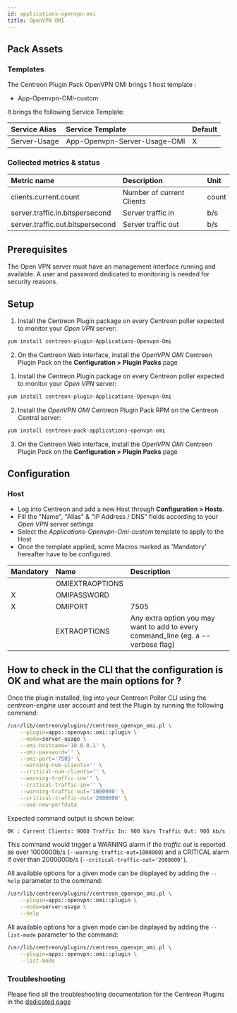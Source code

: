```yaml
---
id: applications-openvpn-omi
title: OpenVPN OMI
---
```


## Pack Assets

### Templates

The Centreon Plugin Pack OpenVPN OMI brings 1 host template :
* App-Openvpn-OMI-custom

It brings the following Service Template:

| Service Alias | Service Template             | Default |
|:--------------|:-----------------------------|:--------|
| Server-Usage  | App-Openvpn-Server-Usage-OMI | X       |

### Collected metrics & status

<!--DOCUSAURUS_CODE_TABS-->

<!--Server-Usage-->

| Metric name                      | Description               | Unit  |
|:---------------------------------|:--------------------------|:------|
| clients.current.count            | Number of current Clients | count |
| server.traffic.in.bitspersecond  | Server traffic in         | b/s   |
| server.traffic.out.bitspersecond | Server traffic out        | b/s   |

<!--END_DOCUSAURUS_CODE_TABS-->

## Prerequisites

The Open VPN server must have an management interface running and available. 
A user and password dedicated to monitoring is needed for security reasons.

## Setup

<!--DOCUSAURUS_CODE_TABS-->

<!--Online IMP Licence & IT-100 Editions-->

1. Install the Centreon Plugin package on every Centreon poller expected to monitor your *Open VPN* server:

```bash
yum install centreon-plugin-Applications-Openvpn-Omi
```

2. On the Centreon Web interface, install the *OpenVPN OMI* Centreon Plugin Pack on the **Configuration > Plugin Packs** page

<!--Offline IMP License-->

1. Install the Centreon Plugin package on every Centreon poller expected to monitor your *Open VPN* server:

```bash
yum install centreon-plugin-Applications-Openvpn-Omi
```

2. Install the *OpenVPN OMI* Centreon Plugin Pack RPM on the Centreon Central server:

 ```bash
yum install centreon-pack-applications-openvpn-omi
```

3. On the Centreon Web interface, install the *OpenVPN OMI* Centreon Plugin Pack on the **Configuration > Plugin Packs** page

<!--END_DOCUSAURUS_CODE_TABS-->

## Configuration

### Host

* Log into Centreon and add a new Host through **Configuration > Hosts**.
* Fill the "Name", "Alias" & "IP Address / DNS" fields according to your *Open VPN* server settings
* Select the *Applications-Openvpn-Omi-custom* template to apply to the Host
* Once the template applied, some Macros marked as 'Mandatory' hereafter have to be configured.

| Mandatory | Name            | Description                                                                        |
|:----------|:----------------|:-----------------------------------------------------------------------------------|
|           | OMIEXTRAOPTIONS |                                                                                    |
| X         | OMIPASSWORD     |                                                                                    |
| X         | OMIPORT         | 7505                                                                               |
|           | EXTRAOPTIONS    | Any extra option you may want to add to every command\_line (eg. a --verbose flag) |

## How to check in the CLI that the configuration is OK and what are the main options for ? 

Once the plugin installed, log into your Centreon Poller CLI using the 
*centreon-engine* user account and test the Plugin by running the following 
command:

```bash
/usr/lib/centreon/plugins//centreon_openvpn_omi.pl \
    --plugin=apps::openvpn::omi::plugin \
    --mode=server-usage \
    --omi-hostname='10.0.0.1' \
    --omi-password='' \
    --omi-port='7505' \
    --warning-num-clients='' \
    --critical-num-clients='' \
    --warning-traffic-in='' \
    --critical-traffic-in='' \
    --warning-traffic-out='1000000' \
    --critical-traffic-out='2000000' \
    --use-new-perfdata 
```

Expected command output is shown below:

```bash
OK : Current Clients: 9000 Traffic In: 900 kb/s Traffic Out: 900 kb/s | 'clients.current.count'=9000;;;0; 'server.traffic.in.bitspersecond'=900000b/s;;;0; 'server.traffic.out.bitspersecond'=900000b/s;1000000;2000000;0; 
```

This command would trigger a WARNING alarm if *the traffic out* is reported as
over  1000000b/s (`--warning-traffic-out=1000000`) and a CRITICAL alarm if over
than 2000000b/s (`--critical-traffic-out='2000000'`).

All available options for a given mode can be displayed by adding the 
`--help` parameter to the command:

```bash
/usr/lib/centreon/plugins//centreon_openvpn_omi.pl \
    --plugin=apps::openvpn::omi::plugin \
    --mode=server-usage \
    --help
```

All available options for a given mode can be displayed by adding the 
`--list-mode` parameter to the command:

```bash
/usr/lib/centreon/plugins//centreon_openvpn_omi.pl \
    --plugin=apps::openvpn::omi::plugin \
    --list-mode
```

### Troubleshooting

Please find all the troubleshooting documentation for the Centreon Plugins
in the [dedicated page](../tutorials/troubleshooting-plugins.html)